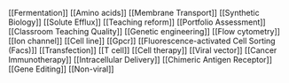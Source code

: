 [[Fermentation]]
[[Amino acids]]
[[Membrane Transport]]
[[Synthetic Biology]]
[[Solute Efflux]]
[[Teaching reform]]
[[Portfolio Assessment]]
[[Classroom Teaching Quality]]
[[Genetic engineering]]
[[Flow cytometry]]
[[Ion channel]]
[[Cell line]]
[[Gpcr]]
[[Fluorescence-activated Cell Sorting (Facs)]]
[[Transfection]]
[[T cell]]
[[Cell therapy]]
[[Viral vector]]
[[Cancer Immunotherapy]]
[[Intracellular Delivery]]
[[Chimeric Antigen Receptor]]
[[Gene Editing]]
[[Non-viral]]
